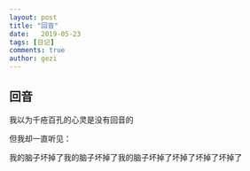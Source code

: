 ```yaml
---
layout: post
title: "回音"
date:   2019-05-23
tags: [日记]
comments: true
author: gezi
---
```


<!-- more -->

## 回音

我以为千疮百孔的心灵是没有回音的

但我却一直听见：

我的脑子坏掉了我的脑子坏掉了我的脑子坏掉了坏掉了坏掉了坏掉了
